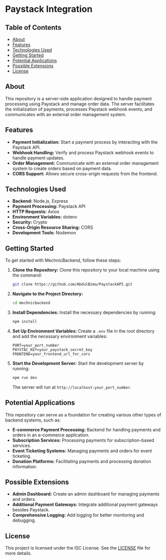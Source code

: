 # Paystack Integration

## Table of Contents

- [About](#about)
- [Features](#features)
- [Technologies Used](#technologies-used)
- [Getting Started](#getting-started)
- [Potential Applications](#potential-applications)
- [Possible Extensions](#possible-extensions)
- [License](#license)

## About

This repository is a server-side application designed to handle payment processing using Paystack and manage order data. The server facilitates the initialization of payments, processes Paystack webhook events, and communicates with an external order management system.

## Features

- **Payment Initialization:** Start a payment process by interacting with the Paystack API.
- **Webhook Handling:** Verify and process Paystack webhook events to handle payment updates.
- **Order Management:** Communicate with an external order management system to create orders based on payment data.
- **CORS Support:** Allows secure cross-origin requests from the frontend.

## Technologies Used

- **Backend:** Node.js, Express
- **Payment Processing:** Paystack API
- **HTTP Requests:** Axios
- **Environment Variables:** dotenv
- **Security:** Crypto
- **Cross-Origin Resource Sharing:** CORS
- **Development Tools:** Nodemon

## Getting Started

To get started with MechnicBackend, follow these steps:

1. **Clone the Repository:** Clone this repository to your local machine using the command:
    ```bash
    git clone https://github.com/AbdulBima/PaystackAPI.git
    ```

2. **Navigate to the Project Directory:**
    ```bash
    cd mechnicbackend
    ```

3. **Install Dependencies:** Install the necessary dependencies by running:
    ```bash
    npm install
    ```

4. **Set Up Environment Variables:** Create a `.env` file in the root directory and add the necessary environment variables:
    ```
    PORT=your_port_number
    PAYSTAC_KEY=your_paystack_secret_key
    FRONTEND=your_frontend_url_for_cors
    ```

5. **Start the Development Server:** Start the development server by running:
    ```bash
    npm run dev
    ```
   The server will run at `http://localhost:your_port_number`.

## Potential Applications

This repository can serve as a foundation for creating various other types of backend systems, such as:

- **E-commerce Payment Processing:** Backend for handling payments and orders in an e-commerce application.
- **Subscription Services:** Processing payments for subscription-based services.
- **Event Ticketing Systems:** Managing payments and orders for event ticketing.
- **Donation Platforms:** Facilitating payments and processing donation information.

## Possible Extensions

- **Admin Dashboard:** Create an admin dashboard for managing payments and orders.
- **Additional Payment Gateways:** Integrate additional payment gateways besides Paystack.
- **Comprehensive Logging:** Add logging for better monitoring and debugging.

## License

This project is licensed under the ISC License. See the [LICENSE](LICENSE) file for more details.